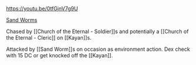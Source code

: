 https://youtu.be/0tfGjnV7g9U

[Sand Worms](https://www.dandwiki.com/wiki/Sandworm_(5e_Creature))

Chased by [[Church of the Eternal - Soldier]]s and potentially a [[Church of the Eternal - Cleric]] on [[Kayan]]s.

Attacked by [[Sand Worm]]s on occasion as environment action. Dex check with 15 DC or get knocked off the [[Kayan]].